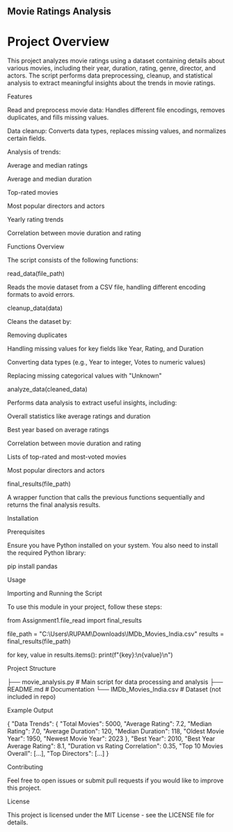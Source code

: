 ## Movie Ratings Analysis

# Project Overview

This project analyzes movie ratings using a dataset containing details about various movies, including their year, duration, rating, genre, director, and actors. The script performs data preprocessing, cleanup, and statistical analysis to extract meaningful insights about the trends in movie ratings.

Features

Read and preprocess movie data: Handles different file encodings, removes duplicates, and fills missing values.

Data cleanup: Converts data types, replaces missing values, and normalizes certain fields.

Analysis of trends:

Average and median ratings

Average and median duration

Top-rated movies

Most popular directors and actors

Yearly rating trends

Correlation between movie duration and rating

Functions Overview

The script consists of the following functions:

read_data(file_path)

Reads the movie dataset from a CSV file, handling different encoding formats to avoid errors.

cleanup_data(data)

Cleans the dataset by:

Removing duplicates

Handling missing values for key fields like Year, Rating, and Duration

Converting data types (e.g., Year to integer, Votes to numeric values)

Replacing missing categorical values with "Unknown"

analyze_data(cleaned_data)

Performs data analysis to extract useful insights, including:

Overall statistics like average ratings and duration

Best year based on average ratings

Correlation between movie duration and rating

Lists of top-rated and most-voted movies

Most popular directors and actors

final_results(file_path)

A wrapper function that calls the previous functions sequentially and returns the final analysis results.

Installation

Prerequisites

Ensure you have Python installed on your system. You also need to install the required Python library:

pip install pandas

Usage

Importing and Running the Script

To use this module in your project, follow these steps:

from Assignment1.file_read import final_results

file_path = "C:\\Users\\RUPAM\\Downloads\\IMDb_Movies_India.csv"
results = final_results(file_path)

for key, value in results.items():
    print(f"{key}:\n{value}\n")

Project Structure

├── movie_analysis.py  # Main script for data processing and analysis
├── README.md          # Documentation
└── IMDb_Movies_India.csv  # Dataset (not included in repo)

Example Output

{
  "Data Trends": {
    "Total Movies": 5000,
    "Average Rating": 7.2,
    "Median Rating": 7.0,
    "Average Duration": 120,
    "Median Duration": 118,
    "Oldest Movie Year": 1950,
    "Newest Movie Year": 2023
  },
  "Best Year": 2010,
  "Best Year Average Rating": 8.1,
  "Duration vs Rating Correlation": 0.35,
  "Top 10 Movies Overall": [...],
  "Top Directors": [...]
}

Contributing

Feel free to open issues or submit pull requests if you would like to improve this project.

License

This project is licensed under the MIT License - see the LICENSE file for details.

